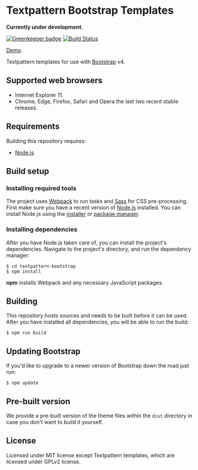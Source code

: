 # Textpattern Bootstrap Templates

**Currently under development.**

[![Greenkeeper badge](https://badges.greenkeeper.io/philwareham/textpattern-bootstrap.svg)](https://greenkeeper.io/)
[![Build Status](https://img.shields.io/travis/philwareham/textpattern-bootstrap/master.svg)](https://travis-ci.org/philwareham/textpattern-bootstrap)

[Demo](http://bootstrap.philwareham.co.uk/).

Textpattern templates for use with [Bootstrap](https://getbootstrap.com) v4.

## Supported web browsers

* Internet Explorer 11.
* Chrome, Edge, Firefox, Safari and Opera the last two recent stable releases.

## Requirements

Building this repository requires:

* [Node.js](https://nodejs.org/)

## Build setup

### Installing required tools

The project uses [Webpack](https://webpack.github.io/) to run tasks and [Sass](http://sass-lang.com/) for CSS pre-processing. First make sure you have a recent version of [Node.js](https://nodejs.org/) installed. You can install Node.js using the [installer](https://nodejs.org/en/download/) or [package manager](https://nodejs.org/en/download/package-manager/).

### Installing dependencies

After you have Node.js taken care of, you can install the project's dependencies. Navigate to the project's directory, and run the dependency manager:

```ShellSession
$ cd textpattern-bootstrap
$ npm install
```

**npm** installs Webpack and any necessary JavaScript packages.

## Building

This repository hosts sources and needs to be built before it can be used. After you have installed all dependencies, you will be able to run the build:

```ShellSession
$ npm run build
```

## Updating Bootstrap

If you'd like to upgrade to a newer version of Bootstrap down the road just run:

```ShellSession
$ npm update
```

## Pre-built version

We provide a pre-built version of the theme files within the `dist` directory in case you don't want to build it yourself.

## License

Licensed under MIT license except Textpattern templates, which are licensed under GPLv2 license.

